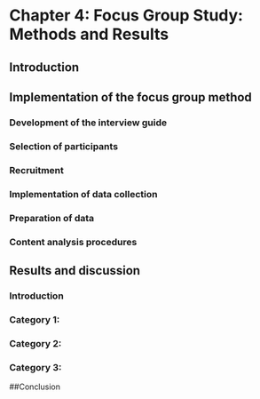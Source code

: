 # Chapter 4: Focus Group Study: Methods and Results

## Introduction

## Implementation of the focus group method
###  Development of the interview guide
### Selection of participants
### Recruitment
### Implementation of data collection
### Preparation of data
###  Content analysis procedures

## Results and discussion
### Introduction
### Category 1:
### Category 2:
### Category 3:

##Conclusion

    
    
    
    
    
